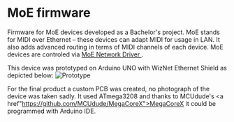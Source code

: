 # MoE firmware

Firmware for MoE devices developed as a Bachelor's project. MoE stands for MIDI over Ethernet – these devices can adapt MIDI for usage in LAN. It also adds 
advanced routing in terms of MIDI channels of each device. MoE devices are controled via <a href="https://github.com/woeetech/MoE_network_driver">MoE Network Driver </a>. 

This device was prototyped on Arduino UNO with WizNet Ethernet Shield as depicted below:
![Prototype](https://user-images.githubusercontent.com/63453314/206691454-619c2658-b3f1-4432-9201-5f98601619f1.jpg)

For the final product a custom PCB was created, no photograph of the device was taken sadly. It used ATmega3208 and thanks to MCUdude's <a href"https://github.com/MCUdude/MegaCoreX">MegaCoreX</a> it could be programmed with Arduino IDE. 
